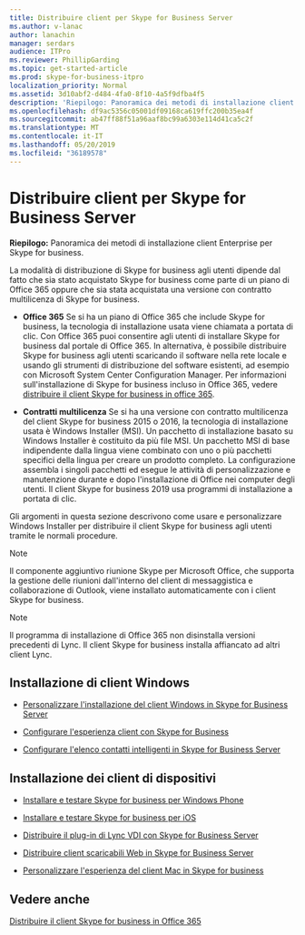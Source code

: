 ```yaml
---
title: Distribuire client per Skype for Business Server
ms.author: v-lanac
author: lanachin
manager: serdars
audience: ITPro
ms.reviewer: PhillipGarding
ms.topic: get-started-article
ms.prod: skype-for-business-itpro
localization_priority: Normal
ms.assetid: 3d10abf2-d484-4fa0-8f10-4a5f9dfba4f5
description: 'Riepilogo: Panoramica dei metodi di installazione client aziendali per Skype for business.'
ms.openlocfilehash: df9ac5356c05001df09168ca619ffc200b35ea4f
ms.sourcegitcommit: ab47ff88f51a96aaf8bc99a6303e114d41ca5c2f
ms.translationtype: MT
ms.contentlocale: it-IT
ms.lasthandoff: 05/20/2019
ms.locfileid: "36189578"
---
```

# <a name="deploy-clients-for-skype-for-business-server"></a>Distribuire client per Skype for Business Server
 
**Riepilogo:** Panoramica dei metodi di installazione client Enterprise per Skype for business.
  
La modalità di distribuzione di Skype for business agli utenti dipende dal fatto che sia stato acquistato Skype for business come parte di un piano di Office 365 oppure che sia stata acquistata una versione con contratto multilicenza di Skype for business. 
  
- **Office 365** Se si ha un piano di Office 365 che include Skype for business, la tecnologia di installazione usata viene chiamata a portata di clic. Con Office 365 puoi consentire agli utenti di installare Skype for business dal portale di Office 365. In alternativa, è possibile distribuire Skype for business agli utenti scaricando il software nella rete locale e usando gli strumenti di distribuzione del software esistenti, ad esempio con Microsoft System Center Configuration Manager. Per informazioni sull'installazione di Skype for business incluso in Office 365, vedere [distribuire il client Skype for business in office 365](https://support.office.com/article/8c563b81-22c9-4024-9efe-9fe28c7bbc96).
    
- **Contratti multilicenza** Se si ha una versione con contratto multilicenza del client Skype for business 2015 o 2016, la tecnologia di installazione usata è Windows Installer (MSI). Un pacchetto di installazione basato su Windows Installer è costituito da più file MSI. Un pacchetto MSI di base indipendente dalla lingua viene combinato con uno o più pacchetti specifici della lingua per creare un prodotto completo. La configurazione assembla i singoli pacchetti ed esegue le attività di personalizzazione e manutenzione durante e dopo l'installazione di Office nei computer degli utenti. Il client Skype for business 2019 usa programmi di installazione a portata di clic.
    
Gli argomenti in questa sezione descrivono come usare e personalizzare Windows Installer per distribuire il client Skype for business agli utenti tramite le normali procedure.
  
> [!NOTE]
> Il componente aggiuntivo riunione Skype per Microsoft Office, che supporta la gestione delle riunioni dall'interno del client di messaggistica e collaborazione di Outlook, viene installato automaticamente con i client Skype for business. 
  
> [!NOTE]
> Il programma di installazione di Office 365 non disinstalla versioni precedenti di Lync. Il client Skype for business installa affiancato ad altri client Lync. 
  
## <a name="installing-windows-clients"></a>Installazione di client Windows

- [Personalizzare l'installazione del client Windows in Skype for Business Server](customize-windows-client-installation.md)
    
- [Configurare l'esperienza client con Skype for Business](configure-the-client-experience.md)
    
- [Configurare l'elenco contatti intelligenti in Skype for Business Server](configure-smart-contacts-list.md)
    
## <a name="installing-device-clients"></a>Installazione dei client di dispositivi

- [Installare e testare Skype for business per Windows Phone](windows-phone.md)
    
- [Installare e testare Skype for business per iOS](ios.md)
    
    
- [Distribuire il plug-in di Lync VDI con Skype for Business Server](deploy-the-lync-vdi-plug-in.md)
    
- [Distribuire client scaricabili Web in Skype for Business Server](deploy-web-downloadable-clients.md)
    
- [Personalizzare l'esperienza del client Mac in Skype for business](customize-the-mac-client-experience.md)
    
## <a name="see-also"></a>Vedere anche

[Distribuire il client Skype for business in Office 365](../../../SfbOnline/set-up-skype-for-business-online/deploy-the-skype-for-business-client-in-office-365.md)
